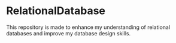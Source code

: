 # RelationalDatabase
This repository is made to enhance my understanding of relational databases and improve my database design skills.
